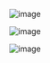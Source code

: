 ![image](https://github.com/web-god/components-css/assets/132649294/71ea8114-d8e7-4808-b6cc-b1529464d76c)

![image](https://github.com/web-god/components-css/assets/132649294/42e25acc-a75a-47ed-8ac2-b3b674f9f312)

![image](https://github.com/web-god/components-css/assets/132649294/bdf68b08-72eb-48f4-a296-6c3c8c1319ef)
